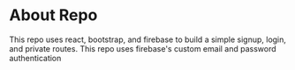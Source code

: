 # About Repo

This repo uses react, bootstrap, and firebase to build a simple signup, login, and private routes.  This repo uses firebase's custom email and password authentication 


